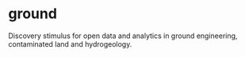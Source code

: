 # ground
Discovery stimulus for open data and analytics in ground engineering, contaminated land and hydrogeology.

